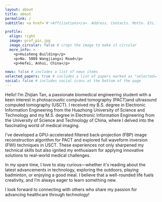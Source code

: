 ```yaml
---
layout: about
title: about
permalink: /
subtitle: <a href='#'>Affiliations</a>. Address. Contacts. Motto. Etc.

profile:
  align: right
  image: prof_pic.jpg
  image_circular: false # crops the image to make it circular
  more_info: >
    <p>Huisheng Building</p>
    <p>No. 5089 Wangjiangxi Road</p>
    <p>Hefei, Anhui, China</p>

news: false # includes a list of news items
selected_papers: true # includes a list of papers marked as "selected={true}"
social: false # includes social icons at the bottom of the page
---
```


Hello! I’m Zhijian Tan, a passionate biomedical engineering student with a keen interest in photoacoustic computed tomography (PACT)and ultrasound computed tomography (USCT). I received my B.S. degree in Electronic Information Engineering from the Huazhong University of Science and Technology and my M.S. degree in Electronic Information Engineering from the University of Science and Technology of China, where I delved into the fascinating world of medical imaging.

I’ve developed a GPU-accelerated filtered back-projection (FBP) image reconstruction algorithm for PACT and explored full waveform inversion (FWI) techniques in USCT. These experiences not only sharpened my technical skills but also ignited my enthusiasm for applying innovative solutions to real-world medical challenges.

In my spare time, I love to stay curious—whether it's reading about the latest advancements in technology, exploring the outdoors, playing badminton, or enjoying a good meal. I believe that a well-rounded life fuels creativity, and I’m always eager to learn something new.

I look forward to connecting with others who share my passion for advancing healthcare through technology!
